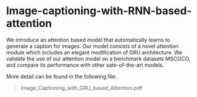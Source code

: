 # Image-captioning-with-RNN-based-attention

We introduce an attention based model that automatically learns to generate a caption for images. Our model consists of a novel attention module which includes an elegant modification of GRU architecture. We validate the use of our attention model on a benchmark datasets MSCOCO, and compare its performance with other sate-of-the-art models.

More detail can be found in the following file:
> Image_Captioning_with_GRU_based_Attention.pdf
